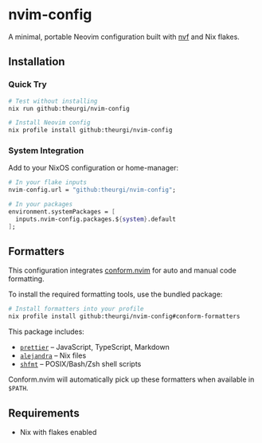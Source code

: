 # nvim-config

A minimal, portable Neovim configuration built with [nvf](https://github.com/notashelf/nvf) and Nix flakes.

## Installation

### Quick Try

```bash
# Test without installing
nix run github:theurgi/nvim-config

# Install Neovim config
nix profile install github:theurgi/nvim-config
```

### System Integration

Add to your NixOS configuration or home-manager:

```nix
# In your flake inputs
nvim-config.url = "github:theurgi/nvim-config";

# In your packages
environment.systemPackages = [
  inputs.nvim-config.packages.${system}.default
];
```

## Formatters

This configuration integrates [conform.nvim](https://github.com/stevearc/conform.nvim) for auto and manual code formatting.

To install the required formatting tools, use the bundled package:

```bash
# Install formatters into your profile
nix profile install github:theurgi/nvim-config#conform-formatters
```

This package includes:

- [`prettier`](https://prettier.io/) – JavaScript, TypeScript, Markdown
- [`alejandra`](https://github.com/kamadorueda/alejandra) – Nix files
- [`shfmt`](https://github.com/mvdan/sh) – POSIX/Bash/Zsh shell scripts

Conform.nvim will automatically pick up these formatters when available in `$PATH`.

## Requirements

- Nix with flakes enabled
